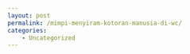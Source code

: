 ```yaml
---
layout: post
permalink: /mimpi-menyiram-kotoran-manusia-di-wc/
categories:
    - Uncategorized
---
```


